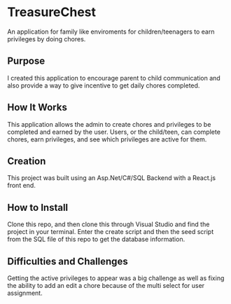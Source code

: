 # TreasureChest
An application for family like enviroments for children/teenagers to earn privileges by doing chores.

## Purpose
I created this application to encourage parent to child communication and also provide a way to give incentive to get daily chores completed. 

## How It Works
This application allows the admin to create chores and privileges to be completed and earned by the user. Users, or the child/teen, can complete chores, earn privileges, and see which privileges are active for them.
## Creation
This project was built using an Asp.Net/C#/SQL Backend with a React.js front end. 
## How to Install 
Clone this repo, and then clone this through Visual Studio and find the project in your terminal. Enter the create script and then the seed script from the SQL file of this repo to get the database information. 
## Difficulties and Challenges
Getting the active privileges to appear was a big challenge as well as fixing the ability to add an edit a chore because of the multi select for user assignment. 

